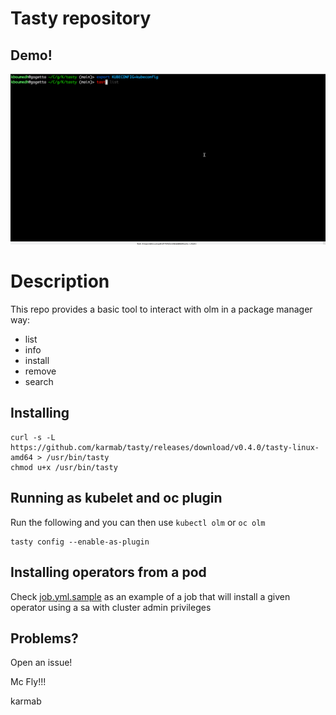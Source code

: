 # Tasty repository

## Demo!

![](tasty.gif)

# Description

This repo provides a basic tool to interact with olm in a package manager way:

- list
- info
- install
- remove
- search

## Installing

```
curl -s -L https://github.com/karmab/tasty/releases/download/v0.4.0/tasty-linux-amd64 > /usr/bin/tasty
chmod u+x /usr/bin/tasty
```

##  Running as kubelet and oc plugin

Run the following and you can then use `kubectl olm` or `oc olm`

```
tasty config --enable-as-plugin
```

## Installing operators from a pod

Check [job.yml.sample](job.yml.sample) as an example of a job that will install a given operator using a sa with cluster admin privileges

## Problems?

Open an issue!

Mc Fly!!!

karmab
